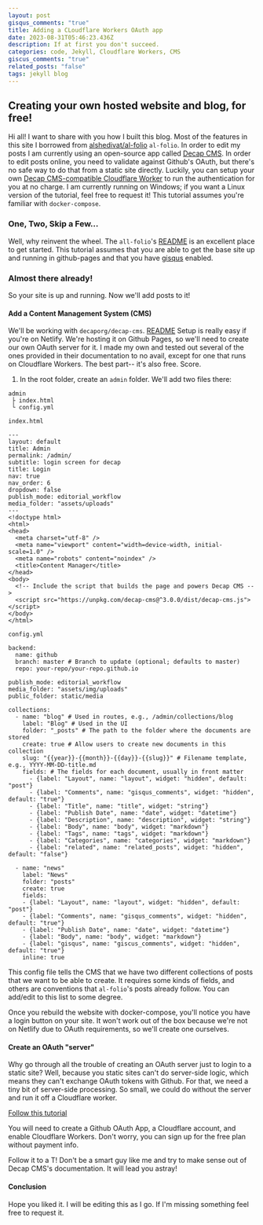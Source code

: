 ```yaml
---
layout: post
gisqus_comments: "true"
title: Adding a CLoudflare Workers OAuth app
date: 2023-08-31T05:46:23.436Z
description: If at first you don't succeed.
categories: code, Jekyll, Cloudflare Workers, CMS
giscus_comments: "true"
related_posts: "false"
tags: jekyll blog
---
```

## Creating your own hosted website and blog, for free!

Hi all! I want to share with you how I built this blog.
Most of the features in this site I borrowed from [alshedivat/al-folio](https://github.com/alshedivat/al-folio) ``al-folio``. In order to edit my posts I am currently using an open-source app called [Decap CMS](https://github.com/decaporg/decap-cms). In order to edit posts online, you need to validate against Github's OAuth, but there's no safe way to do that from a static site directly. Luckily, you can setup your own [Decap CMS-compatible Cloudflare Worker](https://github.com/sveltia/sveltia-cms-auth) to run the authentication for you at no charge.
I am currently running on Windows; if you want a Linux version of the tutorial, feel free to request it!
This tutorial assumes you're familiar with ``docker-compose``.

### One, Two, Skip a Few...
Well, why reinvent the wheel. The ``all-folio``'s [README](https://github.com/alshedivat/al-folio/blob/master/README.md) is an excellent place to get started. This tutorial assumes that you are able to get the base site up and running in github-pages and that you have [gisqus](https://giscus.app/) enabled. 

### Almost there already!
So your site is up and running. Now we'll add posts to it!

#### Add a Content Management System (CMS)
We'll be working with ``decaporg/decap-cms``. [README](https://github.com/decaporg/decap-cms/blob/master/README.md)
Setup is really easy if you're on Netlify. We're hosting it on Github Pages, so we'll need to create our own OAuth server for it. I made my own and tested out several of the ones provided in their documentation to no avail, except for one that runs on Cloudflare Workers. The best part-- it's also free. Score.

1. In the root folder, create an ``admin`` folder. We'll add two files there:
```
admin
 ├ index.html
 └ config.yml

```
``index.html``
```
---
layout: default
title: Admin
permalink: /admin/
subtitle: login screen for decap
title: Login
nav: true
nav_order: 6
dropdown: false
publish_mode: editorial_workflow
media_folder: "assets/uploads"
---
<!doctype html>
<html>
<head>
  <meta charset="utf-8" />
  <meta name="viewport" content="width=device-width, initial-scale=1.0" />
  <meta name="robots" content="noindex" />
  <title>Content Manager</title>
</head>
<body>
  <!-- Include the script that builds the page and powers Decap CMS -->
  <script src="https://unpkg.com/decap-cms@^3.0.0/dist/decap-cms.js"></script>
</body>
</html>
```
``config.yml``
```
backend:
  name: github
  branch: master # Branch to update (optional; defaults to master)
  repo: your-repo/your-repo.github.io

publish_mode: editorial_workflow
media_folder: "assets/img/uploads"
public_folder: static/media

collections:
  - name: "blog" # Used in routes, e.g., /admin/collections/blog
    label: "Blog" # Used in the UI
    folder: "_posts" # The path to the folder where the documents are stored
    create: true # Allow users to create new documents in this collection
    slug: "{{year}}-{{month}}-{{day}}-{{slug}}" # Filename template, e.g., YYYY-MM-DD-title.md
    fields: # The fields for each document, usually in front matter
      - {label: "Layout", name: "layout", widget: "hidden", default: "post"}
      - {label: "Comments", name: "gisqus_comments", widget: "hidden", default: "true"}
      - {label: "Title", name: "title", widget: "string"}
      - {label: "Publish Date", name: "date", widget: "datetime"}
      - {label: "Description", name: "description", widget: "string"}
      - {label: "Body", name: "body", widget: "markdown"}
      - {label: "Tags", name: "tags", widget: "markdown"}
      - {label: "Categories", name: "categories", widget: "markdown"}
      - {label: "related", name: "related_posts", widget: "hidden", default: "false"}

  - name: "news"
    label: "News"
    folder: "posts"
    create: true 
    fields:
    - {label: "Layout", name: "layout", widget: "hidden", default: "post"}
    - {label: "Comments", name: "gisqus_comments", widget: "hidden", default: "true"}
    - {label: "Publish Date", name: "date", widget: "datetime"}
    - {label: "Body", name: "body", widget: "markdown"}
    - {label: "gisqus", name: "giscus_comments", widget: "hidden", default: "true"}
    inline: true
```

This config file tells the CMS that we have two different collections of posts that we want to be able to create. It requires some kinds of fields, and others are conventions that ``al-folio``'s posts already follow. You can add/edit to this list to some degree.

Once you rebuild the website with docker-compose, you'll notice you have a login button on your site. It won't work out of the box because we're not on Netlify due to OAuth requirements, so we'll create one ourselves.

#### Create an OAuth "server"

Why go through all the trouble of creating an OAuth server just to login to a static site? Well, because you static sites can't do server-side logic, which means they can't exchange OAuth tokens with Github. For that, we need a tiny bit of server-side processing. So small, we could do without the server and run it off a Cloudflare worker.

[Follow this tutorial](https://github.com/sveltia/sveltia-cms-auth)

You will need to create a Github OAuth App, a Cloudflare account, and enable Cloudflare Workers. Don't worry, you can sign up for the free plan without payment info.

Follow it to a T! Don't be a smart guy like me and try to make sense out of Decap CMS's documentation. It will lead you astray!

#### Conclusion

Hope you liked it. I will be editing this as I go. If I'm missing something feel free to request it.


